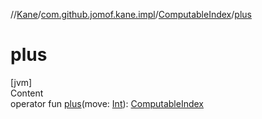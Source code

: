 //[Kane](../../index.md)/[com.github.jomof.kane.impl](../index.md)/[ComputableIndex](index.md)/[plus](plus.md)



# plus  
[jvm]  
Content  
operator fun [plus](plus.md)(move: [Int](https://kotlinlang.org/api/latest/jvm/stdlib/kotlin/-int/index.html)): [ComputableIndex](index.md)  



